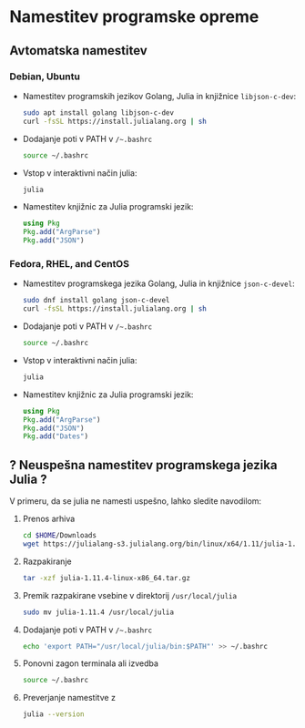 # Namestitev programske opreme

## Avtomatska namestitev

### Debian, Ubuntu
- Namestitev programskih jezikov Golang, Julia in knjižnice `libjson-c-dev`:
    ```bash
    sudo apt install golang libjson-c-dev
    curl -fsSL https://install.julialang.org | sh
    ```
- Dodajanje poti v PATH v `/~.bashrc`
    ```bash
    source ~/.bashrc
    ```
- Vstop v interaktivni način julia:
    ```bash
    julia
    ```
- Namestitev knjižnic za Julia programski jezik:
    ```julia
    using Pkg
    Pkg.add("ArgParse")
    Pkg.add("JSON")
    ```

### Fedora, RHEL, and CentOS
- Namestitev programskega jezika Golang, Julia in knjižnice `json-c-devel`:
    ```bash
    sudo dnf install golang json-c-devel
    curl -fsSL https://install.julialang.org | sh
    ```
- Dodajanje poti v PATH v `/~.bashrc`
    ```bash
    source ~/.bashrc
    ```
- Vstop v interaktivni način julia:
    ```bash
    julia
    ```
- Namestitev knjižnic za Julia programski jezik:
    ```julia
    using Pkg
    Pkg.add("ArgParse")
    Pkg.add("JSON")
    Pkg.add("Dates")
    ```


## ? Neuspešna namestitev programskega jezika Julia ?
V primeru, da se julia ne namesti uspešno, lahko sledite navodilom:

1)  Prenos arhiva 
    ```bash
    cd $HOME/Downloads
    wget https://julialang-s3.julialang.org/bin/linux/x64/1.11/julia-1.11.1-linux-x86_64.tar.gz
    ```
2)  Razpakiranje
    ```bash
    tar -xzf julia-1.11.4-linux-x86_64.tar.gz
    ```
3)  Premik razpakirane vsebine v direktorij `/usr/local/julia`
    ```bash
    sudo mv julia-1.11.4 /usr/local/julia
    ```
4)  Dodajanje poti v PATH v `/~.bashrc`
    ```bash
    echo 'export PATH="/usr/local/julia/bin:$PATH"' >> ~/.bashrc
    ```
5) Ponovni zagon terminala ali izvedba
    ```bash
    source ~/.bashrc
    ```
6)  Preverjanje namestitve z
    ```bash
    julia --version
    ```
